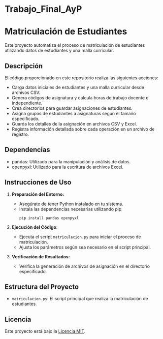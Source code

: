# Trabajo_Final_AyP
# Matriculación de Estudiantes

Este proyecto automatiza el proceso de matriculación de estudiantes utilizando datos de estudiantes y una malla curricular.

## Descripción

El código proporcionado en este repositorio realiza las siguientes acciones:

- Carga datos iniciales de estudiantes y una malla curricular desde archivos CSV.
- Genera códigos de asignatura y calcula horas de trabajo docente e independiente.
- Crea directorios para guardar asignaciones de estudiantes.
- Asigna grupos de estudiantes a asignaturas según el tamaño especificado.
- Guarda los detalles de la asignación en archivos CSV y Excel.
- Registra información detallada sobre cada operación en un archivo de registro.

## Dependencias

- pandas: Utilizado para la manipulación y análisis de datos.
- openpyxl: Utilizado para la escritura de archivos Excel.

## Instrucciones de Uso

1. **Preparación del Entorno:**
   - Asegúrate de tener Python instalado en tu sistema.
   - Instala las dependencias necesarias utilizando pip:
     ```
     pip install pandas openpyxl
     ```

2. **Ejecución del Código:**
   - Ejecuta el script `matriculacion.py` para iniciar el proceso de matriculación.
   - Ajusta los parámetros según sea necesario en el script principal.

3. **Verificación de Resultados:**
   - Verifica la generación de archivos de asignación en el directorio especificado.

## Estructura del Proyecto

- `matriculacion.py`: El script principal que realiza la matriculación de estudiantes.

## Licencia

Este proyecto está bajo la [Licencia MIT](LICENSE).
